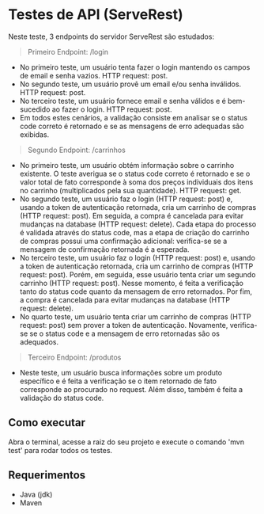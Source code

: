 # Testes de API (ServeRest)
Neste teste, 3 endpoints do servidor ServeRest são estudados:

> Primeiro Endpoint: /login
- No primeiro teste, um usuário tenta fazer o login mantendo os campos de email e senha vazios. HTTP request: post.
- No segundo teste, um usuário provê um email e/ou senha inválidos. HTTP request: post.
- No terceiro teste, um usuário fornece email e senha válidos e é bem-sucedido ao fazer o login. HTTP request: post.
- Em todos estes cenários, a validação consiste em analisar se o status code correto é retornado e se as mensagens de erro adequadas são exibidas.

> Segundo Endpoint: /carrinhos
- No primeiro teste, um usuário obtém informação sobre o carrinho existente. O teste averigua se o status code correto é retornado e se o valor total de fato corresponde à soma dos preços individuais dos itens no carrinho (multiplicados pela sua quantidade). HTTP request: get. 
- No segundo teste, um usuário faz o login (HTTP request: post) e, usando a token de autenticação retornada, cria um carrinho de compras (HTTP request: post). Em seguida, a compra é cancelada para evitar mudanças na database (HTTP request: delete). Cada etapa do processo é validada através do status code, mas a etapa de criação do carrinho de compras possui uma confirmação adicional: verifica-se se a mensagem de confirmação retornada é a esperada.
- No terceiro teste, um usuário faz o login (HTTP request: post) e, usando a token de autenticação retornada, cria um carrinho de compras (HTTP request: post). Porém, em seguida, esse usuário tenta criar um segundo carrinho (HTTP request: post). Nesse momento, é feita a verificação tanto do status code quanto da mensagem de erro retornados. Por fim, a compra é cancelada para evitar mudanças na database (HTTP request: delete).
- No quarto teste, um usuário tenta criar um carrinho de compras (HTTP request: post) sem prover a token de autenticação. Novamente, verifica-se se o status code e a mensagem de erro retornadas são os adequados.

> Terceiro Endpoint: /produtos
- Neste teste, um usuário busca informações sobre um produto específico e é feita a verificação se o item retornado de fato corresponde ao procurado no request. Além disso, também é feita a validação do status code.


## Como executar
Abra o terminal, acesse a raiz do seu projeto e execute o comando 'mvn test' para rodar todos os testes.

## Requerimentos
- Java (jdk)
- Maven
